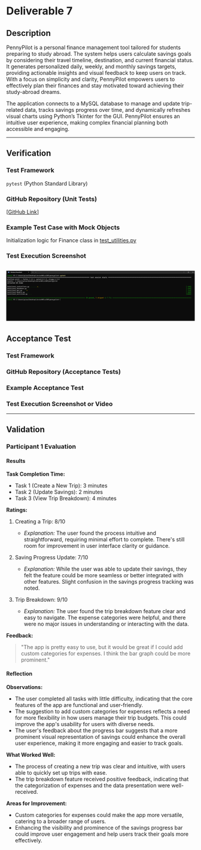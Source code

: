 # Deliverable 7

## Description  
PennyPilot is a personal finance management tool tailored for students preparing to study abroad. The system helps users calculate savings goals by considering their travel timeline, destination, and current financial status. It generates personalized daily, weekly, and monthly savings targets, providing actionable insights and visual feedback to keep users on track. With a focus on simplicity and clarity, PennyPilot empowers users to effectively plan their finances and stay motivated toward achieving their study-abroad dreams.

The application connects to a MySQL database to manage and update trip-related data, tracks savings progress over time, and dynamically refreshes visual charts using Python’s Tkinter for the GUI. PennyPilot ensures an intuitive user experience, making complex financial planning both accessible and engaging.

---

## Verification

### Test Framework  
`pytest` (Python Standard Library)

### GitHub Repository (Unit Tests)  
\[[GitHub Link](https://github.com/sesartrumpet/cs386-pennypilot/tree/main/tests/backend)\]

### Example Test Case with Mock Objects  
Initialization logic for Finance class in [test_utilities.py](https://github.com/sesartrumpet/cs386-pennypilot/blob/main/tests/backend)

### Test Execution Screenshot  
![Test Pass Success](Deliverable7_images/tests_passed.png)
---

## Acceptance Test

### Test Framework

### GitHub Repository (Acceptance Tests)

### Example Acceptance Test

### Test Execution Screenshot or Video

---

## Validation

### Participant 1 Evaluation

#### Results

**Task Completion Time:**

- Task 1 (Create a New Trip): 3 minutes
- Task 2 (Update Savings): 2 minutes
- Task 3 (View Trip Breakdown): 4 minutes

**Ratings:**

1. Creating a Trip: 8/10
   - *Explanation:* The user found the process intuitive and straightforward, requiring minimal effort to complete. There's still room for improvement in user interface clarity or guidance.

2. Saving Progress Update: 7/10
   - *Explanation:* While the user was able to update their savings, they felt the feature could be more seamless or better integrated with other features. Slight confusion in the savings progress tracking was noted.

3. Trip Breakdown: 9/10
   - *Explanation:* The user found the trip breakdown feature clear and easy to navigate. The expense categories were helpful, and there were no major issues in understanding or interacting with the data.

**Feedback:**

> "The app is pretty easy to use, but it would be great if I could add custom categories for expenses. I think the bar graph could be more prominent."

#### Reflection

**Observations:**

- The user completed all tasks with little difficulty, indicating that the core features of the app are functional and user-friendly.
- The suggestion to add custom categories for expenses reflects a need for more flexibility in how users manage their trip budgets. This could improve the app's usability for users with diverse needs.
- The user's feedback about the progress bar suggests that a more prominent visual representation of savings could enhance the overall user experience, making it more engaging and easier to track goals.

**What Worked Well:**

- The process of creating a new trip was clear and intuitive, with users able to quickly set up trips with ease.
- The trip breakdown feature received positive feedback, indicating that the categorization of expenses and the data presentation were well-received.

**Areas for Improvement:**

- Custom categories for expenses could make the app more versatile, catering to a broader range of users.
- Enhancing the visibility and prominence of the savings progress bar could improve user engagement and help users track their goals more effectively.
